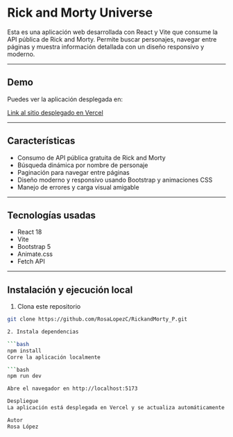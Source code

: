 # Rick and Morty Universe

Esta es una aplicación web desarrollada con React y Vite que consume la API pública de Rick and Morty. Permite buscar personajes, navegar entre páginas y muestra información detallada con un diseño responsivo y moderno.

---

## Demo

Puedes ver la aplicación desplegada en:

[Link al sitio desplegado en Vercel]()

---

## Características

- Consumo de API pública gratuita de Rick and Morty
- Búsqueda dinámica por nombre de personaje
- Paginación para navegar entre páginas
- Diseño moderno y responsivo usando Bootstrap y animaciones CSS
- Manejo de errores y carga visual amigable

---

## Tecnologías usadas

- React 18
- Vite
- Bootstrap 5
- Animate.css
- Fetch API

---

## Instalación y ejecución local

1. Clona este repositorio

```bash
git clone https://github.com/RosaLopezC/RickandMorty_P.git

2. Instala dependencias

```bash
npm install
Corre la aplicación localmente

```bash
npm run dev

Abre el navegador en http://localhost:5173

Despliegue
La aplicación está desplegada en Vercel y se actualiza automáticamente al hacer push a la rama main.

Autor
Rosa López

